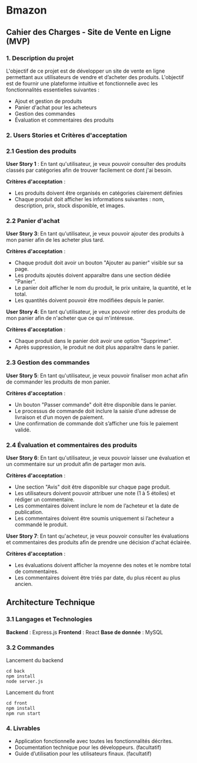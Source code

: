 # Bmazon
## Cahier des Charges - Site de Vente en Ligne (MVP)

### 1. Description du projet

L'objectif de ce projet est de développer un site de vente en ligne permettant aux utilisateurs de vendre et d’acheter des produits. L'objectif est de fournir une plateforme intuitive et fonctionnelle avec les fonctionnalités essentielles suivantes :

- Ajout et gestion de produits
- Panier d'achat pour les acheteurs
- Gestion des commandes
- Évaluation et commentaires des produits

### 2. Users Stories et Critères d'acceptation

### 2.1 Gestion des produits

**User Story 1** : En tant qu'utilisateur, je veux pouvoir consulter des produits classés par catégories afin de trouver facilement ce dont j'ai besoin.

**Critères d'acceptation** :

- Les produits doivent être organisés en catégories clairement définies
- Chaque produit doit afficher les informations suivantes : nom, description, prix, stock disponible, et images.

### 2.2 Panier d'achat

**User Story 3**: En tant qu'utilisateur, je veux pouvoir ajouter des produits à mon panier afin de les acheter plus tard.

**Critères d'acceptation** :

- Chaque produit doit avoir un bouton "Ajouter au panier" visible sur sa page.
- Les produits ajoutés doivent apparaître dans une section dédiée "Panier".
- Le panier doit afficher le nom du produit, le prix unitaire, la quantité, et le total.
- Les quantités doivent pouvoir être modifiées depuis le panier.

**User Story 4**: En tant qu'utilisateur, je veux pouvoir retirer des produits de mon panier afin de n'acheter que ce qui m'intéresse.

**Critères d'acceptation** :

- Chaque produit dans le panier doit avoir une option "Supprimer".
- Après suppression, le produit ne doit plus apparaître dans le panier.

### 2.3 Gestion des commandes

**User Story 5**: En tant qu'utilisateur, je veux pouvoir finaliser mon achat afin de commander les produits de mon panier.

**Critères d'acceptation** :

- Un bouton "Passer commande" doit être disponible dans le panier.
- Le processus de commande doit inclure la saisie d’une adresse de livraison et d’un moyen de paiement.
- Une confirmation de commande doit s’afficher une fois le paiement validé.

### 2.4 Évaluation et commentaires des produits

**User Story 6**: En tant qu'utilisateur, je veux pouvoir laisser une évaluation et un commentaire sur un produit afin de partager mon avis.

**Critères d'acceptation** :

- Une section "Avis" doit être disponible sur chaque page produit.
- Les utilisateurs doivent pouvoir attribuer une note (1 à 5 étoiles) et rédiger un commentaire.
- Les commentaires doivent inclure le nom de l’acheteur et la date de publication.
- Les commentaires doivent être soumis uniquement si l’acheteur a commandé le produit.

**User Story 7**: En tant qu'acheteur, je veux pouvoir consulter les évaluations et commentaires des produits afin de prendre une décision d'achat éclairée.

**Critères d'acceptation** :

- Les évaluations doivent afficher la moyenne des notes et le nombre total de commentaires.
- Les commentaires doivent être triés par date, du plus récent au plus ancien.

## Architecture Technique

### 3.1 Langages et Technologies

**Backend** : Express.js
**Frontend** : React
**Base de donnée** : MySQL

### 3.2 Commandes 

Lancement du backend 

```
cd back
npm install
node server.js
```

Lancement du front  
```
cd front
npm install
npm run start
```
### 4. Livrables

- Application fonctionnelle avec toutes les fonctionnalités décrites.
- Documentation technique pour les développeurs. (facultatif)
- Guide d’utilisation pour les utilisateurs finaux. (facultatif)
